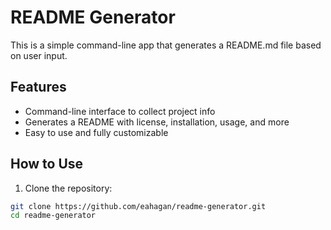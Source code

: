 # README Generator

This is a simple command-line app that generates a README.md file based on user input.

## Features

- Command-line interface to collect project info
- Generates a README with license, installation, usage, and more
- Easy to use and fully customizable

## How to Use

1. Clone the repository:
```bash
git clone https://github.com/eahagan/readme-generator.git
cd readme-generator

